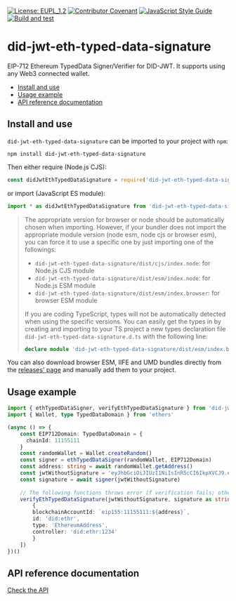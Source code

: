 [![License: EUPL_1.2](https://img.shields.io/badge/License-EUPL_1.2-yellow.svg)](LICENSE)
[![Contributor Covenant](https://img.shields.io/badge/Contributor%20Covenant-2.1-4baaaa.svg)](CODE_OF_CONDUCT.md)
[![JavaScript Style Guide](https://img.shields.io/badge/code_style-standard-brightgreen.svg)](https://standardjs.com)
[![Build and test](https://github.com/AntonioAlarcon32/did-jwt-eth-typed-data-signature/actions/workflows/build-and-test.yml/badge.svg)](https://github.com/AntonioAlarcon32/did-jwt-eth-typed-data-signature/actions/workflows/build-and-test.yml)

# did-jwt-eth-typed-data-signature

EIP-712 Ethereum TypedData Signer/Verifier for DID-JWT. It supports using any Web3 connected wallet.

- [Install and use](#install-and-use)
- [Usage example](#usage-example)
- [API reference documentation](#api-reference-documentation)

## Install and use

`did-jwt-eth-typed-data-signature` can be imported to your project with `npm`:

```console
npm install did-jwt-eth-typed-data-signature
```

Then either require (Node.js CJS):

```javascript
const didJwtEthTypedDataSignature = require('did-jwt-eth-typed-data-signature')
```

or import (JavaScript ES module):

```javascript
import * as didJwtEthTypedDataSignature from 'did-jwt-eth-typed-data-signature'
```

> The appropriate version for browser or node should be automatically chosen when importing. However, if your bundler does not import the appropriate module version (node esm, node cjs or browser esm), you can force it to use a specific one by just importing one of the followings:
>
> - `did-jwt-eth-typed-data-signature/dist/cjs/index.node`: for Node.js CJS module
> - `did-jwt-eth-typed-data-signature/dist/esm/index.node`: for Node.js ESM module
> - `did-jwt-eth-typed-data-signature/dist/esm/index.browser`: for browser ESM module
>
> If you are coding TypeScript, types will not be automatically detected when using the specific versions. You can easily get the types in by creating and importing to your TS project a new types declaration file `did-jwt-eth-typed-data-signature.d.ts` with the following line:
>
> ```typescript
> declare module 'did-jwt-eth-typed-data-signature/dist/esm/index.browser' // use the specific module file you are importing
> ```

You can also download browser ESM, IIFE and UMD bundles directly from the [releases' page](https://github.com/AntonioAlarcon32/did-jwt-eth-typed-data-signature/releases) and manually add them to your project.

## Usage example

```typescript
import { ethTypedDataSigner, verifyEthTypedDataSignature } from 'did-jwt-eth-typed-data-signature'
import { Wallet, type TypedDataDomain } from 'ethers'

(async () => {
    const EIP712Domain: TypedDataDomain = {
      chainId: 11155111
    }
    const randomWallet = Wallet.createRandom()
    const signer = ethTypedDataSigner(randomWallet, EIP712Domain)
    const address: string = await randomWallet.getAddress()
    const jwtWithoutSignature = 'eyJhbGciOiJIUzI1NiIsInR5cCI6IkpXVCJ9.eyJzdWIiOiIxMjM0NTY3ODkwIiwibmFtZSI6IkpvaG4gRG9lIiwiaWF0IjoxNTE2MjM5MDIyLCJkb21haW4iOnsiY2hhaW5JZCI6MTExNTUxMTF9fQ'
    const signature = await signer(jwtWithoutSignature)
    
    // The following functions throws error if verification fails; otherwise it returns an object with the properties of the verification method used to resolve the did
    verifyEthTypedDataSignature(jwtWithoutSignature, signature as string, [
        {
        blockchainAccountId: `eip155:11155111:${address}`,
        id: 'did:ethr',
        type: 'EthereumAddress',
        controller: 'did:ethr:1234'
        }
    ])
})()

```

## API reference documentation

[Check the API](docs/API.md)
